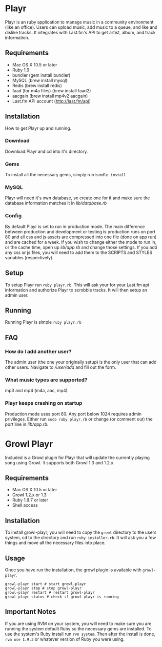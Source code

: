 # Playr

Playr is an ruby application to manage music in a community environment (like an office). Users can upload music, add music to a queue, and like and dislike tracks. It integrates with Last.fm's API to get artist, album, and track information.

## Requirements

* Mac OS X 10.5 or later
* Ruby 1.9
* bundler (gem install bundler)
* MySQL (brew install mysql)
* Redis (brew install redis)
* faad (for m4a files) (brew install faad2)
* aacgain (brew install mp4v2 aacgain)
* Last.fm API account (http://last.fm/api)

## Installation

How to get Playr up and running.

### Download

Download Playr and cd into it's directory.

### Gems

To install all the necessary gems, simply run `bundle install`

### MySQL

Playr will need it's own database, so create one for it and make sure the database information matches it in *lib/database.rb*

### Config

By default Playr is set to run in production mode. The main difference between production and development or testing is production runs on port 80 and all css and js assets are compressed into one file (done on app run) and are cached for a week. If you wish to change either the mode to run in, or the cache time, open up *lib/app.rb* and change those settings. If you add any css or js files, you will need to add them to the SCRIPTS and STYLES variables (respectively).

## Setup

To setup Playr run `ruby playr.rb`. This will ask your for your Last.fm api information and authorize Playr to scrobble tracks. It will then setup an admin user.

## Running

Running Playr is simple `ruby playr.rb`

## FAQ

### How do I add another user?

The admin user (the one your originally setup) is the only user that can add other users. Navigate to */user/add* and fill out the form.

### What music types are supported?

mp3 and mp4 (m4a, aac, mp4)

### Playr keeps crashing on startup

Production mode uses port 80. Any port below 1024 requires admin privileges. Either run `sudo ruby playr.rb` or change (or comment out) the port line in *lib/app.rb*.

# Growl Playr

Included is a Growl plugin for Playr that will update the currently playing song using Growl. It supports both Growl 1.3 and 1.2.x.

## Requirements

* Mac OS X 10.5 or later
* Growl 1.2.x or 1.3
* Ruby 1.8.7 or later
* Shell access

## Installation

To install growl-playr, you will need to copy the `growl` directory to the users system, cd to the directory and run `ruby installer.rb`. It will ask you a few things and move all the necessary files into place.

## Usage

Once you have run the installation, the growl plugin is available with `growl-playr`.

	growl-playr start # start growl-playr
	growl-playr stop # stop growl-playr
	growl-playr restart # restart growl-playr
	growl-playr status # check if growl-playr is running

## Important Notes

If you are using RVM on your system, you will need to make sure you are running the system default Ruby so the necessary gems are installed. To use the system's Ruby install run `rvm system`. Then after the install is done, `rvm use 1.9.3` or whatever version of Ruby you were using.
